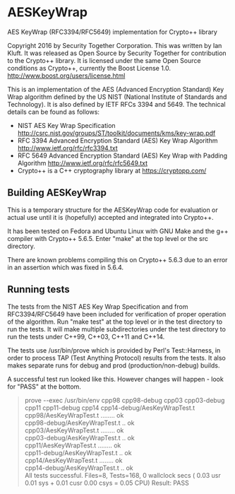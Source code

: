 # AESKeyWrap
AES KeyWrap (RFC3394/RFC5649) implementation for Crypto++ library

Copyright 2016 by Security Together Corporation. This was written by Ian Kluft.
It was released as Open Source by Security Together for contribution to the
Crypto++ library. It is licensed under the same Open Source conditions as
Crypto++, currently the Boost License 1.0.
http://www.boost.org/users/license.html

This is an implementation of the AES (Advanced Encryption Standard) Key Wrap
algorithm defined by the US NIST (National Institute of Standards and
Technology). It is also defined by IETF RFCs 3394 and 5649. The technical
details can be found as follows:
* NIST AES Key Wrap Specification http://csrc.nist.gov/groups/ST/toolkit/documents/kms/key-wrap.pdf
* RFC 3394 Advanced Encryption Standard (AES) Key Wrap Algorithm http://www.ietf.org/rfc/rfc3394.txt
* RFC 5649 Advanced Encryption Standard (AES) Key Wrap with Padding Algorithm http://www.ietf.org/rfc/rfc5649.txt
* Crypto++ is a C++ cryptography library at https://cryptopp.com/

## Building AESKeyWrap
This is a temporary structure for the AESKeyWrap code for evaluation or actual
use until it is (hopefully) accepted and integrated into Crypto++.

It has been tested on Fedora and Ubuntu Linux with GNU Make and the g++
compiler with Crypto++ 5.6.5. Enter "make" at the top level or the src directory.

There are known problems compiling this on Crypto++ 5.6.3 due to an error
in an assertion which was fixed in 5.6.4.

## Running tests
The tests from the NIST AES Key Wrap Specification and from RFC3394/RFC5649
have been included for verification of proper operation of the algorithm.
Run "make test" at the top level or in the test directory to run the tests.
It will make multiple subdirectories under the test directory to run the tests
under C++99, C++03, C++11 and C++14.

The tests use /usr/bin/prove which is provided by Perl's Test::Harness, in
order to process TAP (Test Anything Protocol) results from the tests.
It also makes separate runs for debug and prod (production/non-debug) builds.

A successful test run looked like this. However changes will happen - look
for "PASS" at the bottom.
> prove --exec /usr/bin/env cpp98 cpp98-debug cpp03 cpp03-debug cpp11 cpp11-debug cpp14 cpp14-debug/AesKeyWrapTest.t
> cpp98/AesKeyWrapTest.t ........ ok     
> cpp98-debug/AesKeyWrapTest.t .. ok     
> cpp03/AesKeyWrapTest.t ........ ok     
> cpp03-debug/AesKeyWrapTest.t .. ok     
> cpp11/AesKeyWrapTest.t ........ ok     
> cpp11-debug/AesKeyWrapTest.t .. ok     
> cpp14/AesKeyWrapTest.t ........ ok     
> cpp14-debug/AesKeyWrapTest.t .. ok     
> All tests successful.
> Files=8, Tests=168,  0 wallclock secs ( 0.03 usr  0.01 sys +  0.01 cusr  0.00 csys =  0.05 CPU)
> Result: PASS
